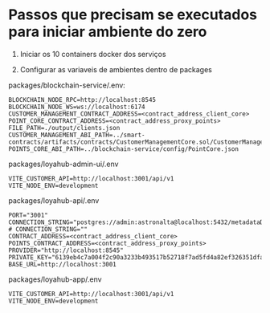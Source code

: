 # Passos que precisam se executados para iniciar ambiente do zero

1. Iniciar os 10 containers docker dos serviços

2. Configurar as variaveis de ambientes dentro de packages

packages/blockchain-service/.env:

```shell
BLOCKCHAIN_NODE_RPC=http://localhost:8545
BLOCKCHAIN_NODE_WS=ws://localhost:6174
CUSTOMER_MANAGEMENT_CONTRACT_ADDRESS=<contract_address_client_core>
POINT_CORE_CONTRACT_ADDRESS=<contract_address_proxy_points>
FILE_PATH=./output/clients.json
CUSTOMER_MANAGEMENT_ABI_PATH=../smart-contracts/artifacts/contracts/CustomerManagementCore.sol/CustomerManagementCore.json
POINTS_CORE_ABI_PATH=../blockchain-service/config/PointCore.json

```

packages/loyahub-admin-ui/.env

```shell
VITE_CUSTOMER_API=http://localhost:3001/api/v1
VITE_NODE_ENV=development
```

packages/loyahub-api/.env

```shell
PORT="3001"
CONNECTION_STRING="postgres://admin:astronalta@localhost:5432/metadataDatabase"
# CONNECTION_STRING=""
CONTRACT_ADDRESS=<contract_address_client_core>
POINTS_CONTRACT_ADDRESS=<contract_address_proxy_points>
PROVIDER="http://localhost:8545"
PRIVATE_KEY="6139eb4c7a004f2c90a3233b493517b52718f7ad5fd4a82ef326351dfaced7b5"
BASE_URL=http://localhost:3001
```

packages/loyahub-app/.env

```shell
VITE_CUSTOMER_API=http://localhost:3001/api/v1
VITE_NODE_ENV=development
```
